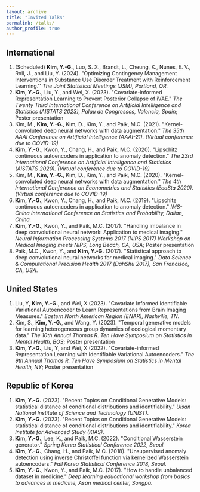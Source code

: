 ```yaml
---
layout: archive
title: "Invited Talks"
permalink: /talks/
author_profile: true
---
```


## International
1. (Scheduled) **Kim, Y.-G.**, Luo, S. X., Brandt, L., Cheung, K., Nunes, E. V., Roll, J., and Liu, Y. (2024). "Optimizing Contingency Management Interventions in Substance Use Disorder Treatment with Reinforcement Learning.'' *The Joint Statistical Meetings (JSM), Portland, OR.*
2. **Kim, Y.-G.**, Liu, Y., and Wei, X. (2023). "Covariate-informed Representation Learning to Prevent Posterior Collapse of iVAE." *The Twenty Third International Conference on Artificial Intelligence and Statistics (AISTATS 2023), Palau de Congressos, Valencia, Spain*; Poster presentation
3. Kim, M., **Kim, Y.-G.**, Kim, D., Kim, Y., and Paik, M.C. (2021). "Kernel-convoluted deep neural networks with data augmentation." *The 35th AAAI Conference on Artificial Intelligence (AAAI-21). (Virtual conference due to COVID-19)*
4. **Kim, Y.-G.**, Kwon, Y., Chang, H., and Paik, M.C. (2020). "Lipschitz continuous autoencoders in application to anomaly detection." *The 23rd International Conference on Artificial Intelligence and Statistics (AISTATS 2020). (Virtual conference due to COVID-19)*
5. Kim, M., **Kim, Y.-G.**, Kim, D., Kim, Y., and Paik, M.C. (2020). "Kernel-convoluted deep neural networks with data augmentation." *The 4th International Conference on Econometrics and Statistics (EcoSta 2020). (Virtual conference due to COVID-19)*
6. **Kim, Y.-G.**, Kwon, Y., Chang, H., and Paik, M.C. (2019). "Lipschitz continuous autoencoders in application to anomaly detection." *IMS-China International Conference on Statistics and Probability, Dalian, China.*
7. **Kim, Y.-G.**, Kwon, Y., and Paik, M.C. (2017). "Handling imbalance in deep convolutional neural network: Application to medical imaging." *Neural Information Processing Systems 2017 (NIPS 2017) Workshop on Medical Imaging meets NIPS, Long Beach, CA, USA*; Poster presentation
8. Paik, M.C., Kwon, Y., and **Kim, Y.-G.** (2017). "Statistical approach to deep convolutional neural networks for medical imaging." *Data Science & Computational Precision Health 2017 (DahShu 2017), San Francisco, CA, USA*.

## United States
1. Liu, Y, **Kim, Y.-G.**, and Wei, X (2023). "Covariate Informed Identifiable Variational Autoencoder to Learn Representations from Brain Imaging Measures." *Eastern North American Region (ENAR), Nashville, TN*.
2. Kim, S., **Kim, Y.-G.**, and Wang, Y. (2023). "Temporal generative models for learning heterogeneous group dynamics of ecological momentary data." *The 10th Annual Thomas R. Ten Have Symposium on Statistics in Mental Health, BOS*; Poster presentation
3. **Kim, Y.-G.**, Liu, Y, and Wei, X (2022). "Covariate-informed Representation Learning with Identifiable Variational Autoencoders." *The 9th Annual Thomas R. Ten Have Symposium on Statistics in Mental Health, NY*; Poster presentation

## Republic of Korea
1. **Kim, Y.-G.** (2023). "Recent Topics on Conditional Generative Models: statistical distance of conditional distributions and identifiability." *Ulsan National Institute of Science and Technology (UNIST).*
2. **Kim, Y.-G.** (2023). "Recent Topics on Conditional Generative Models: statistical distance of conditional distributions and identifiability." *Korea Institute for Advanced Study (KIAS).*
3. **Kim, Y.-G.**, Lee, K., and Paik, M.C. (2022). "Conditional Wasserstein generator." *Spring Korea Statistical Conference 2022, Seoul.*
4. **Kim, Y.-G.**, Chang, H., and Paik, M.C. (2018). "Unsupervised anomaly detection using inverse Christoffel function via kernelized Wasserstein autoencoders." *Fall Korea Statistical Conference 2018, Seoul.*
5. **Kim, Y.-G.**, Kwon, Y., and Paik, M.C. (2017). "How to handle unbalanced dataset in medicine." *Deep learning educational workshop from basics to advances in medicine, Asan medical center, Songpa.*



